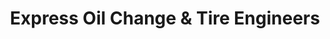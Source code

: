 ---
title: "Express Oil Change & Tire Engineers"
url: /huntsville/express-oil-change-und-tire-engineers-memorial-parkway-southwest-3/
shop: Reifen
---